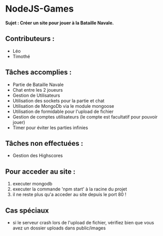 # NodeJS-Games

**Sujet : Créer un site pour jouer à la Bataille Navale.**

## Contributeurs :

- Léo
- Timothé

## Tâches accomplies :

- Partie de Bataille Navale
- Chat entre les 2 joueurs
- Gestion de Utilisateurs
- Utilisation des sockets pour la partie et chat
- Utilisation de MongoDb via le module mongoose
- Utilisation de formidable pour l'upload de fichier
- Gestion de comptes utilisateurs (le compte est facultatif pour pouvoir jouer)
- Timer pour éviter les parties infinies

## Tâches non effectuées :

- Gestion des Highscores

## Pour acceder au site :

1. executer mongodb
2. executer la commande 'npm start' à la racine du projet
3. il ne reste plus qu'a acceder au site depuis le port 80 !

## Cas spéciaux

- si le serveur crash lors de l'upload de fichier, vérifiez bien que vous avez un dossier uploads dans public/images
